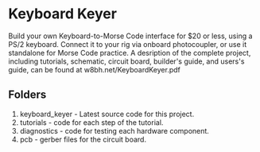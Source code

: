 # Keyboard Keyer
Build your own Keyboard-to-Morse Code interface for $20 or less, using a PS/2 keyboard.  Connect it to your rig via onboard photocoupler, or use it standalone for Morse Code practice.  A desription of the complete project, including tutorials, schematic, circuit board, builder's guide, and users's guide, can be found at w8bh.net/KeyboardKeyer.pdf


## Folders

1. keyboard_keyer - Latest source code for this project.
2. tutorials - code for each step of the tutorial.
3. diagnostics - code for testing each hardware component.
4. pcb - gerber files for the circuit board.






